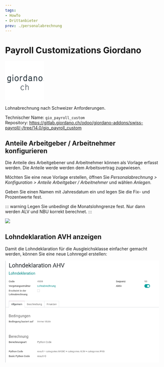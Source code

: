 ```yaml
---
tags:
- HowTo
- Drittanbieter
prev: ./personalabrechnung
---
```

# Payroll Customizations Giordano
![](assets/odoo_icon_gioardano.png)

Lohnabrechnung nach Schweizer Anforderungen.

Technischer Name: `gio_payroll_custom`\
Repository: <https://gitlab.giordano.ch/odoo/giordano-addons/swiss-payroll/-/tree/14.0/gio_payroll_custom>

## Anteile Arbeitgeber / Arbeitnehmer konfigurieren

Die Anteile des Arbeitgebener und Arbeitnehmer können als Vorlage erfasst werden. Die Anteile werde werden dem Arbeitsvertrag zugewiesen.

Möchten Sie eine neue Vorlage erstellen, öffnen Sie *Personalabrechnung > Konfiguration > Anteile Arbeitgeber / Arbeitnehmer* und wählen *Anlegen.*

Geben Sie einen Namen mit Jahresdatum ein und legen Sie die Fix- und Prozentwerte fest.

::: warning
Legen Sie unbedingt die Monatslohngrenze fest. Nur dann werden ALV und NBU korrekt berechnet.
:::

![](assets/Pesonalabrechnung%20Anteile%20Arbeitnehmer%20Arbeitgebener.png)

## Lohndeklaration AVH anzeigen

Damit die Lohndeklaration für die Ausgleichsklasse einfacher gemacht werden, können Sie eine neue Lohnregel erstellen:

![](assets/Payroll%20Customizations%20Giordano%20Lohndeklaration.png)